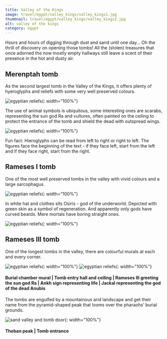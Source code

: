 ```yaml
---
title: Valley of the Kings
image: travel/egypt/valley_kings/valley_kings1.jpg
thumbnail: travel/egypt/valley_kings/valley_kings2.jpg
alt: valley of the kings
category: egypt
---
```


Hours and hours of digging through dust and sand until one day…
Oh the thrill of discovery on opening those tombs!
All the (stolen) treasures that once adorned the now mostly empty hallways still leave a scent of their presence in the hot and dusty air.

## Merenptah tomb

As the second largest tomb in the Valley of the Kings, it offers plenty of hyeroglyphs and reliefs with some very well preserved colours.

![egyptian reliefs](./assets/img/travel/egypt/valley_kings/valley_kings2.jpg){: width="100%"}

The use of animal symbols is ubiquitous, some interesting ones are scarabs, representing the sun god Ra and vultures, often painted on the ceiling to protect the entrance of the tomb and shield the dead with outspread wings.

![egyptian reliefs](./assets/img/travel/egypt/valley_kings/valley_kings3.jpg){: width="100%"}

Fun fact: Hieroglyphs can be read from left to right or right to left. The figures face the beginning of the text - if they face left, start from the left and if they face right, start from the right.

## Rameses I tomb

One of the most well preserved tombs in the valley with vivid colours and a large sarcophagus.

![egyptian reliefs](./assets/img/travel/egypt/valley_kings/valley_kings4.jpg){: width="100%"}

In white hat and clothes sits Osiris - god of the underworld. Depicted with green skin as a symbol of regeneration. And apparently only gods have curved beards. Mere mortals have boring straight ones.

![egyptian reliefs](./assets/img/travel/egypt/valley_kings/valley_kings5.jpg){: width="100%"}

## Rameses III tomb

One of the longest tombs in the valley, there are colourful murals at each and every corner.

![egyptian reliefs](./assets/img/travel/egypt/valley_kings/valley_kings6.jpg){: width="100%"}
![egyptian reliefs](./assets/img/travel/egypt/valley_kings/valley_kings7.jpg){: width="100%"}

#### Burial chamber mural | Tomb entry hall and ceiling | Rameses III greeting the sun god Ra | Ankh sign representing life | Jackal representing the god of the dead Anubis

The tombs are engulfed by a mountainous arid landscape and get their name from the pyramid-shaped peak that looms over the pharaohs’ burial grounds.

![sand valley and tomb door](./assets/img/travel/egypt/valley_kings/valley_kings8.jpg){: width="100%"}

#### Theban peak | Tomb entrance
